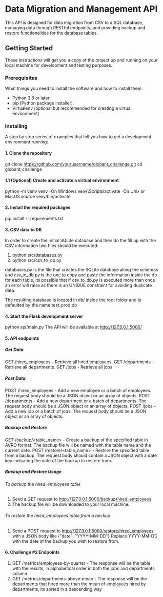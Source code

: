 # Data Migration and Management API

This API is designed for data migration from CSV to a SQL database, managing data through RESTful endpoints, and providing backup and restore functionalities for the database tables.

## Getting Started

These instructions will get you a copy of the project up and running on your local machine for development and testing purposes.

### Prerequisites

What things you need to install the software and how to install them:

- Python 3.8 or later
- pip (Python package installer)
- Virtualenv (optional but recommended for creating a virtual environment)

### Installing

A step by step series of examples that tell you how to get a development environment running:

#### 1. Clone the repository

git clone <https://github.com/yourusername/globant_challenge.git>
cd globant_challenge

#### 1.1 (Optional) Create and activate a virtual environment

python -m venv venv
-On Windows
venv\Scripts\activate
-On Unix or MacOS
source venv/bin/activate

#### 2. Install the required packages

pip install -r requirements.txt

#### 3. CSV data to DB

In order to create the initial SQLite database and then do the fill up with the CSV information two files should be executed:

1. python src/databases.py
2. python src/csv_to_db.py

databases.py is the file that creates the SQLite database along the schemas and csv_to_db.py is the one to copy and paste the information inside the db for each table, its possible that if csv_to_db.py is executed more than once an error will raise as there is an UNIQUE constraint for avoiding duplicate data.

The resulting database is located in db/ inside the root folder and is defaulted by the name test_prod.db

#### 4. Start the Flask development server

python api/main.py
The API will be available at <http://127.0.0.1:5000/>

#### 5. API endpoints

##### Get Data

GET /hired_employees - Retrieve all hired employees.
GET /departments - Retrieve all departments.
GET /jobs - Retrieve all jobs.

##### Post Data

POST /hired_employees - Add a new employee or a batch of employees. The request body should be a JSON object or an array of objects.
POST /departments - Add a new department or a batch of departments. The request body should be a JSON object or an array of objects.
POST /jobs - Add a new job or a batch of jobs. The request body should be a JSON object or an array of objects.

##### Backup and Restore

GET /backup/<table_name> - Create a backup of the specified table in AVRO format. The backup file will be named with the table name and the current date.
POST /restore/<table_name> - Restore the specified table from a backup. The request body should contain a JSON object with a date key indicating the date of the backup to restore from.

##### Backup and Restore Usage

###### To backup the hired_employees table

1. Send a GET request to <http://127.0.0.1:5000/backup/hired_employees>.
2. The backup file will be downloaded to your local machine.

###### To restore the hired_employees table from a backup

1. Send a POST request to <http://127.0.0.1:5000/restore/hired_employees> with a JSON body like
{"date": "YYYY-MM-DD"}
Replace YYYY-MM-DD with the date of the backup you wish to restore from.

#### 6. Challenge #2 Endpoints

1. GET /metrics/employees-by-quarter - The response will be the table with the results, in alphabetical order in both the jobs and departments column
2. GET /metrics/departments-above-mean - The response will be the departments that hired more than the mean of employees hired by departments, its sorted in a descending way
